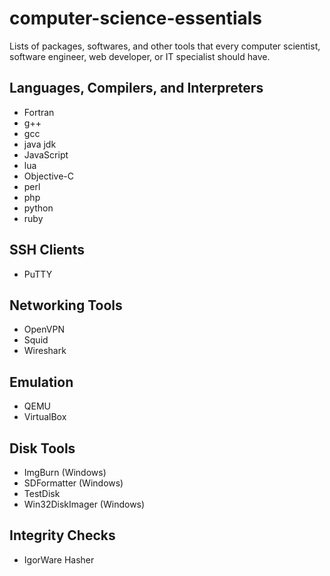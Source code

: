 # computer-science-essentials
Lists of packages, softwares, and other tools that every computer scientist, software engineer, web developer, or IT specialist should have.

## Languages, Compilers, and Interpreters
- Fortran
- g++
- gcc
- java jdk
- JavaScript
- lua
- Objective-C
- perl
- php
- python
- ruby

## SSH Clients
- PuTTY

## Networking Tools
- OpenVPN
- Squid
- Wireshark

## Emulation
- QEMU
- VirtualBox

## Disk Tools
- ImgBurn (Windows)
- SDFormatter (Windows)
- TestDisk
- Win32DiskImager (Windows)

## Integrity Checks
- IgorWare Hasher
